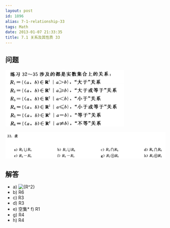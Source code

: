 ```yaml
---
layout: post
id: 1896
alias: 7-1-relationship-33
tags: Math
date: 2013-01-07 21:33:35
title: 7.1 关系及其性质 33
---
```


## 问题

![image](/user_images/1896-0.png)

[![image](/user_images/1896-2.png "image")](/user_images/1896-2.png)

## 解答

*   a) ![{R^2}](http://chart.apis.google.com/chart?cht=tx&chs=1x0&chf=bg,s,FFFFFF00&chco=000000&chl=%7BR%5E2%7D)
*   b) R6
*   c) R3
*   d) R3
*   e) 空集*   f) R1
*   g) R4
*   h) R4
